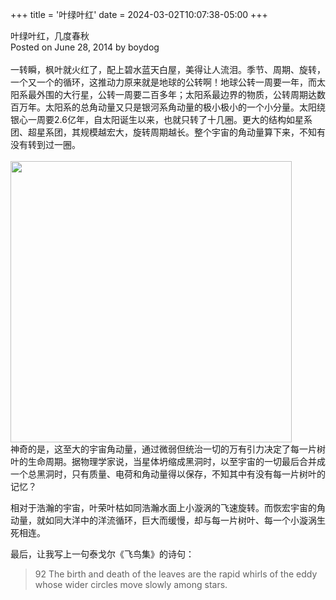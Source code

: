 +++
title = '叶绿叶红'
date = 2024-03-02T10:07:38-05:00
+++

叶绿叶红，几度春秋<br>
Posted on June 28, 2014 by boydog<br>
<br>
一转瞬，枫叶就火红了，配上碧水蓝天白屋，美得让人流泪。季节、周期、旋转，一个又一个的循环，这推动力原来就是地球的公转啊！地球公转一周要一年，而太阳系最外围的大行星，公转一周要二百多年；太阳系最边界的物质，公转周期达数百万年。太阳系的总角动量又只是银河系角动量的极小极小的一个小分量。太阳绕银心一周要2.6亿年，自太阳诞生以来，也就只转了十几圈。更大的结构如星系团、超星系团，其规模越宏大，旋转周期越长。整个宇宙的角动量算下来，不知有没有转到过一圈。<br>
<br>
<img src="/selene/images/ngc7331.jpg" width="450" />
<br>
神奇的是，这至大的宇宙角动量，通过微弱但统治一切的万有引力决定了每一片树叶的生命周期。据物理学家说，当星体坍缩成黑洞时，以至宇宙的一切最后合并成一个总黑洞时，只有质量、电荷和角动量得以保存，不知其中有没有每一片树叶的记忆？

相对于浩瀚的宇宙，叶荣叶枯如同浩瀚水面上小漩涡的飞速旋转。而恢宏宇宙的角动量，就如同大洋中的洋流循环，巨大而缓慢，却与每一片树叶、每一个小漩涡生死相连。

最后，让我写上一句泰戈尔《飞鸟集》的诗句：

> 92
The birth and death of the leaves are the rapid whirls of the eddy whose wider circles move slowly among stars.
